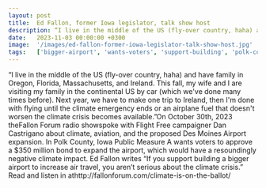 ```yaml
---
layout: post
title:  Ed Fallon, former Iowa legislator, talk show host
description: “I live in the middle of the US (fly-over country, haha) and have family in Oregon, Florida, Massachusetts, and Ireland. This fall, my wife and I are ...
date:   2023-11-03 00:00:00 +0300
image:  '/images/ed-fallon-former-iowa-legislator-talk-show-host.jpg'
tags:   ['bigger-airport', 'wants-voters', 'support-building', 'polk-county', 'october-30th', 'next-year', 'airplane-fuel', 'continental-us']
---
```

“I live in the middle of the US (fly-over country, haha) and have family in Oregon, Florida, Massachusetts, and Ireland. This fall, my wife and I are visiting my family in the continental US by car (which we've done many times before). Next year, we have to make one trip to Ireland, then I'm done with flying until the climate emergency ends or an airplane fuel that doesn't worsen the climate crisis becomes available.”On October 30th, 2023 theFallon Forum radio showspoke with Flight Free campaigner Dan Castrigano about climate, aviation, and the proposed Des Moines Airport expansion. In Polk County, Iowa Public Measure A wants voters to approve a $350 million bond to expand the airport, which would have a resoundingly negative climate impact. Ed Fallon writes “If you support building a bigger airport to increase air travel, you aren’t serious about the climate crisis.”  Read and listen in athttp://fallonforum.com/climate-is-on-the-ballot/

